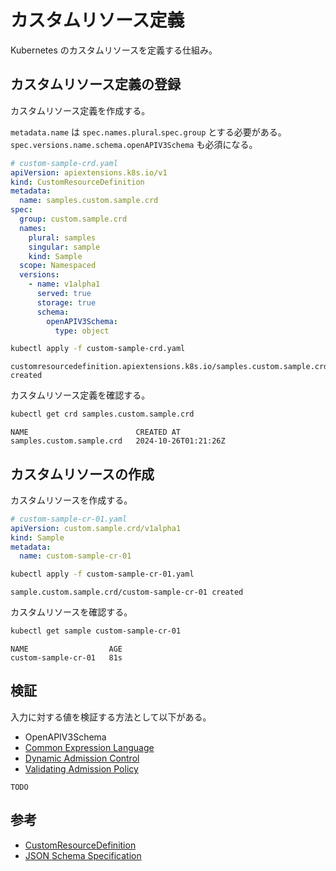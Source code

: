 # カスタムリソース定義

Kubernetes のカスタムリソースを定義する仕組み。

## カスタムリソース定義の登録

カスタムリソース定義を作成する。

`metadata.name` は `spec.names.plural`.`spec.group` とする必要がある。
`spec.versions.name.schema.openAPIV3Schema` も必須になる。

```yaml
# custom-sample-crd.yaml
apiVersion: apiextensions.k8s.io/v1
kind: CustomResourceDefinition
metadata:
  name: samples.custom.sample.crd
spec:
  group: custom.sample.crd
  names:
    plural: samples
    singular: sample
    kind: Sample
  scope: Namespaced
  versions:
    - name: v1alpha1
      served: true
      storage: true
      schema:
        openAPIV3Schema:
          type: object
```

```sh
kubectl apply -f custom-sample-crd.yaml
```

```text
customresourcedefinition.apiextensions.k8s.io/samples.custom.sample.crd created
```

カスタムリソース定義を確認する。

```sh
kubectl get crd samples.custom.sample.crd
```

```text
NAME                        CREATED AT
samples.custom.sample.crd   2024-10-26T01:21:26Z
```

## カスタムリソースの作成

カスタムリソースを作成する。

```yaml
# custom-sample-cr-01.yaml
apiVersion: custom.sample.crd/v1alpha1
kind: Sample
metadata:
  name: custom-sample-cr-01
```

```sh
kubectl apply -f custom-sample-cr-01.yaml
```

```text
sample.custom.sample.crd/custom-sample-cr-01 created
```

カスタムリソースを確認する。

```sh
kubectl get sample custom-sample-cr-01
```

```text
NAME                  AGE
custom-sample-cr-01   81s
```

## 検証

入力に対する値を検証する方法として以下がある。

- OpenAPIV3Schema
- [Common Expression Language](https://github.com/google/cel-spec)
- [Dynamic Admission Control](https://kubernetes.io/docs/reference/access-authn-authz/extensible-admission-controllers/)
- [Validating Admission Policy](https://kubernetes.io/docs/reference/access-authn-authz/validating-admission-policy/)

```{note}
TODO
```

## 参考

- [CustomResourceDefinition](https://kubernetes.io/docs/reference/kubernetes-api/extend-resources/custom-resource-definition-v1/)
- [JSON Schema Specification](https://json-schema.org/specification)
